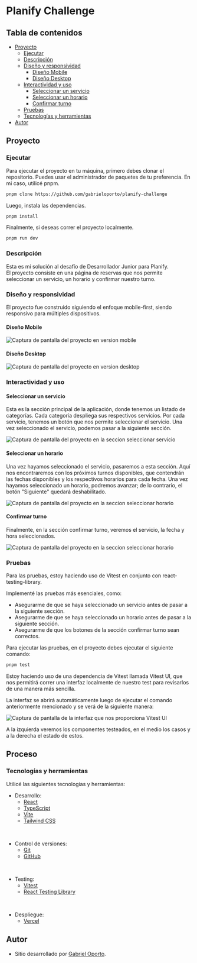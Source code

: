 # Planify Challenge

## Tabla de contenidos

- [Proyecto](#proyecto)
  - [Ejecutar](#ejecutar)
  - [Descripción](#descripción)
  - [Diseño y responsividad](#diseño-y-responsividad)
    - [Diseño Mobile](#diseño-mobile)
    - [Diseño Desktop](#diseño-desktop)
  - [Interactividad y uso](#interactividad-y-uso)
    - [Seleccionar un servicio](#seleccionar-un-servicio)
    - [Seleccionar un horario](#seleccionar-un-horario)
    - [Confirmar turno](#confirmar-turno)
  - [Pruebas](#pruebas)
  - [Tecnologías y herramientas](#tecnologías-y-herramientas)
- [Autor](#autor)

## Proyecto

### Ejecutar

Para ejecutar el proyecto en tu máquina, primero debes clonar el repositorio. Puedes usar el administrador de paquetes de tu preferencia. En mi caso, utilicé pnpm.

```bash
pnpm clone https://github.com/gabrieloporto/planify-challenge
```

Luego, instala las dependencias.

```bash
pnpm install
```

Finalmente, si deseas correr el proyecto localmente.

```bash
pnpm run dev
```

### Descripción

Esta es mi solución al desafío de Desarrollador Junior para Planify. <br/>
El proyecto consiste en una página de reservas que nos permite seleccionar un servicio, un horario y confirmar nuestro turno.

### Diseño y responsividad

El proyecto fue construido siguiendo el enfoque mobile-first, siendo responsivo para múltiples dispositivos.

#### Diseño Mobile

![Captura de pantalla del proyecto en version mobile](/src/assets/Mobile-design.webp)

#### Diseño Desktop

![Captura de pantalla del proyecto en version desktop](/src/assets/Desktop-design.webp)

### Interactividad y uso

#### Seleccionar un servicio

Esta es la sección principal de la aplicación, donde tenemos un listado de categorías. Cada categoría despliega sus respectivos servicios. Por cada servicio, tenemos un botón que nos permite seleccionar el servicio. Una vez seleccionado el servicio, podemos pasar a la siguiente sección.

![Captura de pantalla del proyecto en la seccion seleccionar servicio](/src/assets/Select-service.webp)

#### Seleccionar un horario

Una vez hayamos seleccionado el servicio, pasaremos a esta sección. Aquí nos encontraremos con los próximos turnos disponibles, que contendrán las fechas disponibles y los respectivos horarios para cada fecha. Una vez hayamos seleccionado un horario, podremos avanzar; de lo contrario, el botón "Siguiente" quedará deshabilitado.

![Captura de pantalla del proyecto en la seccion seleccionar horario](/src/assets/Select-hour.webp)

#### Confirmar turno

Finalmente, en la sección confirmar turno, veremos el servicio, la fecha y hora seleccionados.

![Captura de pantalla del proyecto en la seccion seleccionar horario](/src/assets/Confirm-appointment.webp)

### Pruebas

Para las pruebas, estoy haciendo uso de Vitest en conjunto con react-testing-library.

Implementé las pruebas más esenciales, como:

- Asegurarme de que se haya seleccionado un servicio antes de pasar a la siguiente sección.
- Asegurarme de que se haya seleccionado un horario antes de pasar a la siguiente sección.
- Asegurarme de que los botones de la sección confirmar turno sean correctos.

Para ejecutar las pruebas, en el proyecto debes ejecutar el siguiente comando:

```bash
pnpm test
```

Estoy haciendo uso de una dependencia de Vitest llamada Vitest UI, que nos permitirá correr una interfaz localmente de nuestro test para revisarlos de una manera más sencilla.

La interfaz se abrirá automáticamente luego de ejecutar el comando anteriormente mencionado y se verá de la siguiente manera:

![Captura de pantalla de la interfaz que nos proporciona Vitest UI](/src/assets/Vitest-UI.webp)

A la izquierda veremos los componentes testeados, en el medio los casos y a la derecha el estado de estos.

## Proceso

### Tecnologías y herramientas

Utilicé las siguientes tecnologías y herramientas:

- Desarrollo:
  - [React](https://react.dev/)
  - [TypeScript](https://www.typescriptlang.org/)
  - [Vite](https://vitejs.dev/)
  - [Tailwind CSS](https://tailwindcss.com/)

<br>

- Control de versiones:
  - [Git](https://git-scm.com/)
  - [GitHub](https://github.com/)

<br>

- Testing:
  - [Vitest](https://vitest.dev/)
  - [React Testing Library](https://testing-library.com/docs/react-testing-library/intro/)

<br>

- Despliegue:
  - [Vercel](https://vercel.com/)

## Autor

- Sitio desarrollado por [Gabriel Oporto](https://gabrieloporto.vercel.app).
